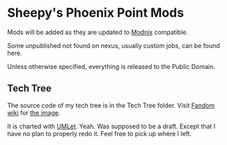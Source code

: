 # Sheepy's Phoenix Point Mods

Mods will be added as they are updated to [Modnix](https://github.com/Sheep-y/Modnix) compatible.

Some unpublished not found on nexus, usually custom jobs, can be found here.

Unless otherwise specified, everything is released to the Public Domain.

## Tech Tree

The source code of my tech tree is in the Tech Tree folder.
Visit [Fandom wiki](https://phoenixpoint.fandom.com/) for [the image](https://phoenixpoint.fandom.com/wiki/File:Sheepy_Tech_Tree.gif).

It is charted with [UMLet](https://www.umlet.com/).
Yeah.
Was supposed to be a draft.
Except that I have no plan to properly redo it.
Feel free to pick up where I left.
